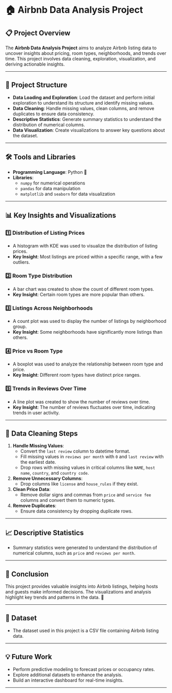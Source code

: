 # 🏠 Airbnb Data Analysis Project

## 📋 Project Overview

The **Airbnb Data Analysis Project** aims to analyze Airbnb listing data to uncover insights about pricing, room types, neighborhoods, and trends over time. This project involves data cleaning, exploration, visualization, and deriving actionable insights.

---

## 📂 Project Structure

- **Data Loading and Exploration**: Load the dataset and perform initial exploration to understand its structure and identify missing values.
- **Data Cleaning**: Handle missing values, clean columns, and remove duplicates to ensure data consistency.
- **Descriptive Statistics**: Generate summary statistics to understand the distribution of numerical columns.
- **Data Visualization**: Create visualizations to answer key questions about the dataset.

---

## 🛠️ Tools and Libraries

- **Programming Language**: Python 🐍
- **Libraries**:
  - `numpy` for numerical operations
  - `pandas` for data manipulation
  - `matplotlib` and `seaborn` for data visualization

---

## 📊 Key Insights and Visualizations

### 1️⃣ **Distribution of Listing Prices**

- A histogram with KDE was used to visualize the distribution of listing prices.
- **Key Insight**: Most listings are priced within a specific range, with a few outliers.

### 2️⃣ **Room Type Distribution**

- A bar chart was created to show the count of different room types.
- **Key Insight**: Certain room types are more popular than others.

### 3️⃣ **Listings Across Neighborhoods**

- A count plot was used to display the number of listings by neighborhood group.
- **Key Insight**: Some neighborhoods have significantly more listings than others.

### 4️⃣ **Price vs Room Type**

- A boxplot was used to analyze the relationship between room type and price.
- **Key Insight**: Different room types have distinct price ranges.

### 5️⃣ **Trends in Reviews Over Time**

- A line plot was created to show the number of reviews over time.
- **Key Insight**: The number of reviews fluctuates over time, indicating trends in user activity.

---

## 🧹 Data Cleaning Steps

1. **Handle Missing Values**:
   - Convert the `last review` column to datetime format.
   - Fill missing values in `reviews per month` with `0` and `last review` with the earliest date.
   - Drop rows with missing values in critical columns like `NAME`, `host name`, `country`, and `country code`.
2. **Remove Unnecessary Columns**:
   - Drop columns like `license` and `house_rules` if they exist.
3. **Clean Price Data**:
   - Remove dollar signs and commas from `price` and `service fee` columns and convert them to numeric types.
4. **Remove Duplicates**:
   - Ensure data consistency by dropping duplicate rows.

---

## 📈 Descriptive Statistics

- Summary statistics were generated to understand the distribution of numerical columns, such as `price` and `reviews per month`.

---

## 🚀 Conclusion

This project provides valuable insights into Airbnb listings, helping hosts and guests make informed decisions. The visualizations and analysis highlight key trends and patterns in the data. 🎉

---

## 📁 Dataset

- The dataset used in this project is a CSV file containing Airbnb listing data.

---

## 💡 Future Work

- Perform predictive modeling to forecast prices or occupancy rates.
- Explore additional datasets to enhance the analysis.
- Build an interactive dashboard for real-time insights.

---
